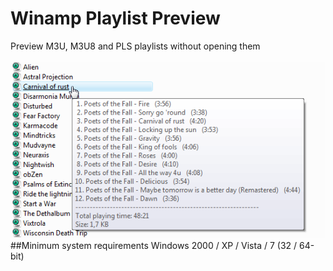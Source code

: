 # Winamp Playlist Preview
Preview M3U, M3U8 and PLS playlists without opening them
<br><br>![alt text](https://github.com/T800G/WinampPlaylistPreview/blob/master/plstip.png)<br>
##Minimum system requirements
Windows 2000 / XP / Vista / 7 (32 / 64-bit)
